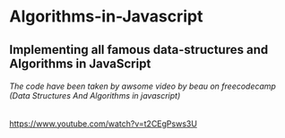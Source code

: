 # Algorithms-in-Javascript
## Implementing all famous data-structures and Algorithms in JavaScript
###### The code have been taken by awsome video by beau on freecodecamp (Data Structures And Algorithms in javascript) 
https://www.youtube.com/watch?v=t2CEgPsws3U
